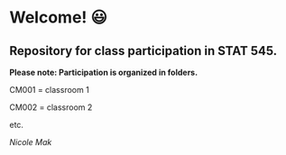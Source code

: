 # Welcome! :smiley:

## Repository for class participation in STAT 545.

**Please note: Participation is organized in folders.**

CM001 = classroom 1

CM002 = classroom 2

etc.

*Nicole Mak*
